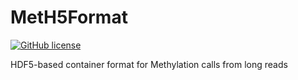 # MetH5Format

[![GitHub license](https://img.shields.io/github/license/snajder-r/meth5format.svg)](https://github.com/snajder-r/meth5format/blob/master/LICENSE)

HDF5-based container format for Methylation calls from long reads
